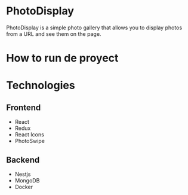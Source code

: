 # PhotoDisplay

PhotoDisplay is a simple photo gallery that allows you to display photos from a URL and see them on the page.

# How to run de proyect

# Technologies

## Frontend
* React
* Redux
* React Icons
* PhotoSwipe

## Backend
* Nestjs
* MongoDB
* Docker
